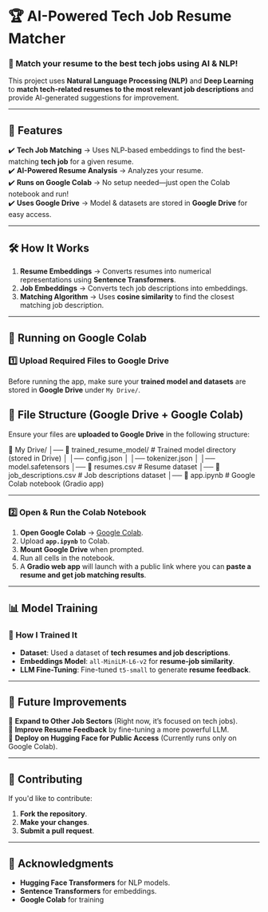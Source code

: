 # 🏆 AI-Powered Tech Job Resume Matcher

### 🚀 Match your resume to the best tech jobs using AI & NLP!

This project uses **Natural Language Processing (NLP)** and **Deep Learning** to **match tech-related resumes to the most relevant job descriptions** and provide AI-generated suggestions for improvement.

---

## 📌 Features
✔️ **Tech Job Matching** → Uses NLP-based embeddings to find the best-matching **tech job** for a given resume.  
✔️ **AI-Powered Resume Analysis** → Analyzes your resume.  
✔️ **Runs on Google Colab** → No setup needed—just open the Colab notebook and run!  
✔️ **Uses Google Drive** → Model & datasets are stored in **Google Drive** for easy access.

---

## 🛠️ How It Works
1. **Resume Embeddings** → Converts resumes into numerical representations using **Sentence Transformers**.
2. **Job Embeddings** → Converts tech job descriptions into embeddings.
3. **Matching Algorithm** → Uses **cosine similarity** to find the closest matching job description.

---

## 🚀 Running on Google Colab
### **1️⃣ Upload Required Files to Google Drive**
Before running the app, make sure your **trained model and datasets** are stored in **Google Drive** under `My Drive/`. 

## 📁 File Structure (Google Drive + Google Colab)
Ensure your files are **uploaded to Google Drive** in the following structure:

📁 My Drive/ │── 📁 trained_resume_model/ # Trained model directory (stored in Drive) │ │── config.json │ │── tokenizer.json │ │── model.safetensors │── 📄 resumes.csv # Resume dataset │── 📄 job_descriptions.csv # Job descriptions dataset │── 📄 app.ipynb # Google Colab notebook (Gradio app)

---

### **2️⃣ Open & Run the Colab Notebook**
1. **Open Google Colab** → [Google Colab](https://colab.research.google.com/).
2. Upload **`app.ipynb`** to Colab.
3. **Mount Google Drive** when prompted.
4. Run all cells in the notebook.
5. A **Gradio web app** will launch with a public link where you can **paste a resume and get job matching results**.

---

## 📊 Model Training
### **🔹 How I Trained It**
- **Dataset**: Used a dataset of **tech resumes and job descriptions**.
- **Embeddings Model**: `all-MiniLM-L6-v2` for **resume-job similarity**.
- **LLM Fine-Tuning**: Fine-tuned `t5-small` to generate **resume feedback**.

---

## 📌 Future Improvements
🚀 **Expand to Other Job Sectors** (Right now, it’s focused on tech jobs).  
🚀 **Improve Resume Feedback** by fine-tuning a more powerful LLM.  
🚀 **Deploy on Hugging Face for Public Access** (Currently runs only on Google Colab).  

---

## 🤝 Contributing
If you'd like to contribute:
1. **Fork the repository**.
2. **Make your changes**.
3. **Submit a pull request**.

---

## 📜 Acknowledgments
- **Hugging Face Transformers** for NLP models.
- **Sentence Transformers** for embeddings.
- **Google Colab** for training
